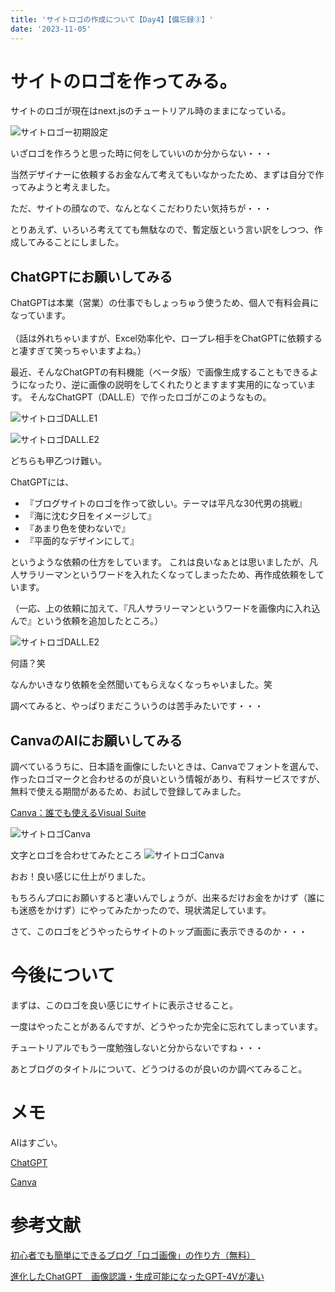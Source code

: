 ```yaml
---
title: 'サイトロゴの作成について【Day4】【備忘録③】'
date: '2023-11-05'
---
```


# サイトのロゴを作ってみる。

サイトのロゴが現在はnext.jsのチュートリアル時のままになっている。

![サイトロゴー初期設定](/images/サイトロゴ-初期設定.png)

いざロゴを作ろうと思った時に何をしていいのか分からない・・・

当然デザイナーに依頼するお金なんて考えてもいなかったため、まずは自分で作ってみようと考えました。

ただ、サイトの顔なので、なんとなくこだわりたい気持ちが・・・

とりあえず、いろいろ考えてても無駄なので、暫定版という言い訳をしつつ、作成してみることにしました。

## ChatGPTにお願いしてみる
ChatGPTは本業（営業）の仕事でもしょっちゅう使うため、個人で有料会員になっています。<br></br>（話は外れちゃいますが、Excel効率化や、ロープレ相手をChatGPTに依頼すると凄すぎて笑っちゃいますよね。）

最近、そんなChatGPTの有料機能（ベータ版）で画像生成することもできるようになったり、逆に画像の説明をしてくれたりとますます実用的になっています。
そんなChatGPT（DALL.E）で作ったロゴがこのようなもの。

![サイトロゴDALL.E1](/images/DALL·E-logo1.png)

![サイトロゴDALL.E2](/images/DALL·E-logo2.png)

どちらも甲乙つけ難い。

ChatGPTには、
- 『ブログサイトのロゴを作って欲しい。テーマは平凡な30代男の挑戦』
- 『海に沈む夕日をイメージして』
- 『あまり色を使わないで』
- 『平面的なデザインにして』

というような依頼の仕方をしています。
これは良いなぁとは思いましたが、凡人サラリーマンというワードを入れたくなってしまったため、再作成依頼をしています。

（一応、上の依頼に加えて、『凡人サラリーマンというワードを画像内に入れ込んで』という依頼を追加したところ。）

![サイトロゴDALL.E2](/images/DALL·E-logo3.png)

何語？笑

なんかいきなり依頼を全然聞いてもらえなくなっちゃいました。笑

調べてみると、やっぱりまだこういうのは苦手みたいです・・・

## CanvaのAIにお願いしてみる
調べているうちに、日本語を画像にしたいときは、Canvaでフォントを選んで、作ったロゴマークと合わせるのが良いという情報があり、有料サービスですが、無料で使える期間があるため、お試しで登録してみました。

[Canva：誰でも使えるVisual Suite](https://www.canva.com/ja_jp/)


![サイトロゴCanva](/images/Canva画面.png)

文字とロゴを合わせてみたところ
![サイトロゴCanva](/images/Logo完成.png)


おお！良い感じに仕上がりました。

もちろんプロにお願いすると凄いんでしょうが、出来るだけお金をかけず（誰にも迷惑をかけず）にやってみたかったので、現状満足しています。

さて、このロゴをどうやったらサイトのトップ画面に表示できるのか・・・


# 今後について
まずは、このロゴを良い感じにサイトに表示させること。

一度はやったことがあるんですが、どうやったか完全に忘れてしまっています。

チュートリアルでもう一度勉強しないと分からないですね・・・

あとブログのタイトルについて、どうつけるのが良いのか調べてみること。

# メモ
AIはすごい。

[ChatGPT](https://chat.openai.com/)

[Canva](https://www.canva.com/ja_jp/)

# 参考文献
[初心者でも簡単にできるブログ「ロゴ画像」の作り方（無料）](https://ienakablog.com/logo-image/)

[進化したChatGPT　画像認識・生成可能になったGPT-4Vが凄い](https://www.watch.impress.co.jp/docs/topic/1541737.html)